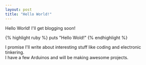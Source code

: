 ```yaml
---
layout: post
title: "Hello World!"
---
```


Hello World! I'll get blogging soon!

{% highlight ruby %}
puts "Hello Wold!"
{% endhighlight %}

I promise I'll write about interesting stuff like coding and electronic tinkering.   
I have a few Arduinos and will be making awesome projects.